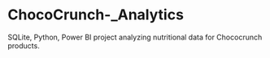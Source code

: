 # ChocoCrunch-_Analytics
SQLite, Python, Power BI project analyzing nutritional data for Chococrunch products.
